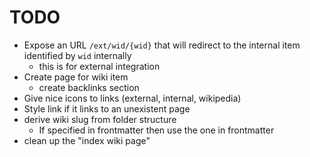 # TODO

- Expose an URL `/ext/wid/{wid}` that will redirect to the internal item identified by `wid` internally
  - this is for external integration
- Create page for wiki item
  - create backlinks section
- Give nice icons to links (external, internal, wikipedia)
- Style link if it links to an unexistent page
- derive wiki slug from folder structure
  - If specified in frontmatter then use the one in frontmatter
- clean up the "index wiki page"
